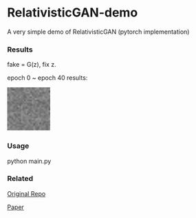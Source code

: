 # RelativisticGAN-demo
A very simple demo of RelativisticGAN (pytorch implementation)

### Results
fake = G(z), fix z. 

epoch 0 ~ epoch 40 results:

<img src="results/demo.gif" width="100" />


### Usage
python main.py

### Related
[Original Repo](https://github.com/AlexiaJM/RelativisticGAN)

[Paper](https://arxiv.org/abs/1807.00734)
